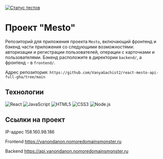 [![Статус тестов](../../actions/workflows/tests.yml/badge.svg)](../../actions/workflows/tests.yml)

# Проект "Mesto"
Репозиторий для приложения проекта `Mesto`, включающий фронтенд и бэкенд части приложения со следующими возможностями: авторизации и регистрации пользователей, операции с карточками и пользователями. Бэкенд расположите в директории `backend/`, а фронтенд - в `frontend/`. 

Адрес репозитория: `https://github.com/VanyaGachist2/react-mesto-api-full-gha/tree/main`

## Технологии
![React](https://img.shields.io/badge/-React-090909?style=for-the-badge&logo=React)
![JavaScript](https://img.shields.io/badge/-JavaScript-090909?style=for-the-badge&logo=JavaScript)
![HTML5](https://img.shields.io/badge/-HTML5-090909?style=for-the-badge&logo=HTML5)
![CSS3](https://img.shields.io/badge/-CSS3-090909?style=for-the-badge&logo=CSS3)
![Node.js](https://img.shields.io/badge/Node.js-43853D?style=for-the-badge&logo=node.js&logoColor=white)

## Ссылки на проект

IP-адрес 158.160.98.186

Frontend https://vanondanon.nomoredomainsmonster.ru

Backend https://api.vanondanon.nomoredomainsmonster.ru

